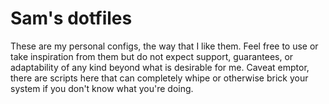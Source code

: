 # Sam's dotfiles

These are my personal configs, the way that I like them. Feel free to use or take inspiration from them but do not expect support, guarantees, or adaptability of any kind beyond what is desirable for me. 
Caveat emptor, there are scripts here that can completely whipe or otherwise brick your system if you don't know what you're doing. 
